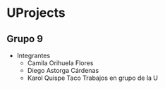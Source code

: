 # UProjects
## Grupo 9
* Integrantes
  * Camila Orihuela Flores
  * Diego Astorga Cárdenas
  * Karol Quispe Taco
Trabajos en grupo de la U
